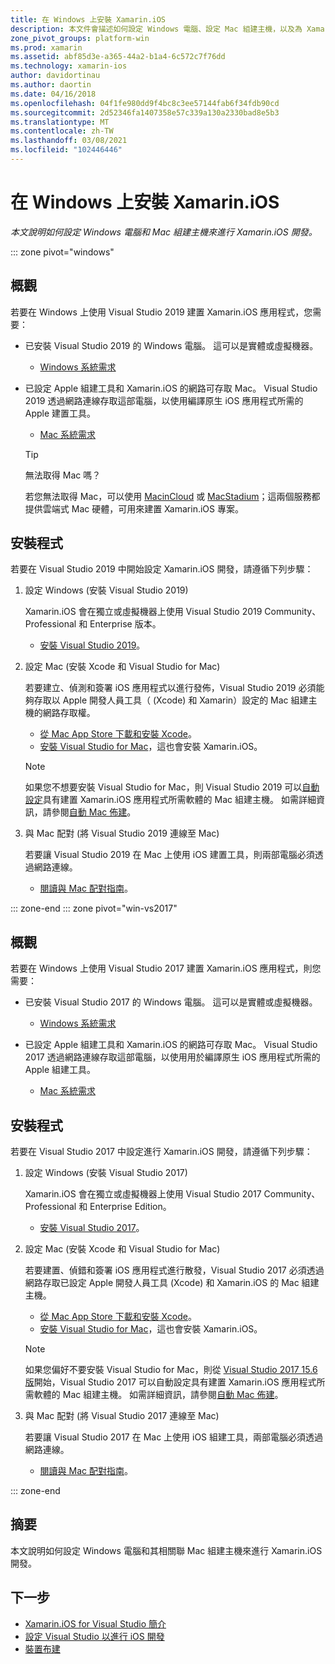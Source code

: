 ```yaml
---
title: 在 Windows 上安裝 Xamarin.iOS
description: 本文件會描述如何設定 Windows 電腦、設定 Mac 組建主機，以及為 Xamarin.iOS 開發配對 Windows 與 Mac。
zone_pivot_groups: platform-win
ms.prod: xamarin
ms.assetid: abf85d3e-a365-44a2-b1a4-6c572c7f76dd
ms.technology: xamarin-ios
author: davidortinau
ms.author: daortin
ms.date: 04/16/2018
ms.openlocfilehash: 04f1fe980dd9f4bc8c3ee57144fab6f34fdb90cd
ms.sourcegitcommit: 2d52346fa1407358e57c339a130a2330bad8e5b3
ms.translationtype: MT
ms.contentlocale: zh-TW
ms.lasthandoff: 03/08/2021
ms.locfileid: "102446446"
---
```

# <a name="installing-xamarinios-on-windows"></a>在 Windows 上安裝 Xamarin.iOS

_本文說明如何設定 Windows 電腦和 Mac 組建主機來進行 Xamarin.iOS 開發。_

::: zone pivot="windows"

## <a name="overview"></a>概觀

若要在 Windows 上使用 Visual Studio 2019 建置 Xamarin.iOS 應用程式，您需要：

- 已安裝 Visual Studio 2019 的 Windows 電腦。 這可以是實體或虛擬機器。

  - [Windows 系統需求](~/cross-platform/get-started/requirements.md#windows-requirements)

- 已設定 Apple 組建工具和 Xamarin.iOS 的網路可存取 Mac。 Visual Studio 2019 透過網路連線存取這部電腦，以使用編譯原生 iOS 應用程式所需的 Apple 建置工具。

  - [Mac 系統需求](~/cross-platform/get-started/requirements.md#macos-requirements)

  > [!TIP]
  > 無法取得 Mac 嗎？
  >
  > 若您無法取得 Mac，可以使用 [MacinCloud](https://www.macincloud.com/pages/visual-studio-mac.html) 或 [MacStadium](https://www.macstadium.com/)；這兩個服務都提供雲端式 Mac 硬體，可用來建置 Xamarin.iOS 專案。

## <a name="setup"></a>安裝程式

若要在 Visual Studio 2019 中開始設定 Xamarin.iOS 開發，請遵循下列步驟：

1. 設定 Windows (安裝 Visual Studio 2019)

    Xamarin.iOS 會在獨立或虛擬機器上使用 Visual Studio 2019 Community、Professional 和 Enterprise 版本。

    - [安裝 Visual Studio 2019](~/get-started/installation/windows.md)。

2. 設定 Mac (安裝 Xcode 和 Visual Studio for Mac)

    若要建立、偵測和簽署 iOS 應用程式以進行發佈，Visual Studio 2019 必須能夠存取以 Apple 開發人員工具（ (Xcode) 和 Xamarin）設定的 Mac 組建主機的網路存取權。

    - [從 Mac App Store 下載和安裝 Xcode](https://itunes.apple.com/us/app/xcode/id497799835?mt=12)。
    - [安裝 Visual Studio for Mac](/visualstudio/mac/installation)，這也會安裝 Xamarin.iOS。

    > [!NOTE]
    > 如果您不想要安裝 Visual Studio for Mac，則 Visual Studio 2019 可以[自動設定](/visualstudio/releasenotes/vs2017-relnotes#automatic-macos-provisioning)具有建置 Xamarin.iOS 應用程式所需軟體的 Mac 組建主機。
    > 如需詳細資訊，請參閱[自動 Mac 佈建](~/ios/get-started/installation/windows/connecting-to-mac/index.md#automatic-mac-provisioning)。

3. 與 Mac 配對 (將 Visual Studio 2019 連線至 Mac)

    若要讓 Visual Studio 2019 在 Mac 上使用 iOS 建置工具，則兩部電腦必須透過網路連線。

    - [閱讀與 Mac 配對指南](~/ios/get-started/installation/windows/connecting-to-mac/index.md)。

::: zone-end
::: zone pivot="win-vs2017"

## <a name="overview"></a>概觀

若要在 Windows 上使用 Visual Studio 2017 建置 Xamarin.iOS 應用程式，則您需要：

- 已安裝 Visual Studio 2017 的 Windows 電腦。 這可以是實體或虛擬機器。
  - [Windows 系統需求](~/cross-platform/get-started/requirements.md#windows-requirements)

- 已設定 Apple 組建工具和 Xamarin.iOS 的網路可存取 Mac。 Visual Studio 2017 透過網路連線存取這部電腦，以使用用於編譯原生 iOS 應用程式所需的 Apple 組建工具。
  - [Mac 系統需求](~/cross-platform/get-started/requirements.md#macos-requirements)

## <a name="setup"></a>安裝程式

若要在 Visual Studio 2017 中設定進行 Xamarin.iOS 開發，請遵循下列步驟：

1. 設定 Windows (安裝 Visual Studio 2017)

    Xamarin.iOS 會在獨立或虛擬機器上使用 Visual Studio 2017 Community、Professional 和 Enterprise Edition。

    - [安裝 Visual Studio 2017](~/get-started/installation/windows.md)。

2. 設定 Mac (安裝 Xcode 和 Visual Studio for Mac)

    若要建置、偵錯和簽署 iOS 應用程式進行散發，Visual Studio 2017 必須透過網路存取已設定 Apple 開發人員工具 (Xcode) 和 Xamarin.iOS 的 Mac 組建主機。

    - [從 Mac App Store 下載和安裝 Xcode](https://itunes.apple.com/us/app/xcode/id497799835?mt=12)。
    - [安裝 Visual Studio for Mac](/visualstudio/mac/installation)，這也會安裝 Xamarin.iOS。

    > [!NOTE]
    > 如果您偏好不要安裝 Visual Studio for Mac，則從 [Visual Studio 2017 15.6 版](/visualstudio/releasenotes/vs2017-relnotes#automatic-macos-provisioning)開始，Visual Studio 2017 可以自動設定具有建置 Xamarin.iOS 應用程式所需軟體的 Mac 組建主機。 如需詳細資訊，請參閱[自動 Mac 佈建](~/ios/get-started/installation/windows/connecting-to-mac/index.md#automatic-mac-provisioning)。

3. 與 Mac 配對 (將 Visual Studio 2017 連線至 Mac)

    若要讓 Visual Studio 2017 在 Mac 上使用 iOS 組建工具，兩部電腦必須透過網路連線。

    - [閱讀與 Mac 配對指南](~/ios/get-started/installation/windows/connecting-to-mac/index.md)。

::: zone-end

## <a name="summary"></a>摘要

本文說明如何設定 Windows 電腦和其相關聯 Mac 組建主機來進行 Xamarin.iOS 開發。

## <a name="next-steps"></a>下一步

- [Xamarin.iOS for Visual Studio 簡介](introduction-to-xamarin-ios-for-visual-studio.md)
- [設定 Visual Studio 以進行 iOS 開發](config-options.md)
- [裝置布建](~/ios/get-started/installation/device-provisioning/index.md)
